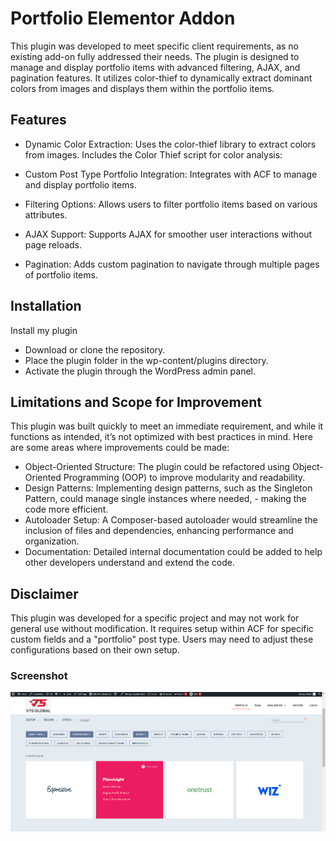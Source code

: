 
# Portfolio Elementor Addon

This plugin was developed to meet specific client requirements, as no existing add-on fully addressed their needs. The plugin is designed to manage and display portfolio items with advanced filtering, AJAX, and pagination features. It utilizes color-thief to dynamically extract dominant colors from images and displays them within the portfolio items.


## Features

- Dynamic Color Extraction: Uses the color-thief library to extract colors from images. Includes the Color Thief script for color analysis:  <script src="https://cdnjs.cloudflare.com/ajax/libs/color-thief/2.3.0/color-thief.min.js?ver=2.3.0" id="color-thief-js"></script>

- Custom Post Type Portfolio Integration: Integrates with ACF to manage and display portfolio items.
- Filtering Options: Allows users to filter portfolio items based on various attributes.
- AJAX Support: Supports AJAX for smoother user interactions without page reloads.
- Pagination: Adds custom pagination to navigate through multiple pages of portfolio items.



## Installation

Install my plugin

- Download or clone the repository.
- Place the plugin folder in the wp-content/plugins directory.
- Activate the plugin through the WordPress admin panel.

## Limitations and Scope for Improvement

This plugin was built quickly to meet an immediate requirement, and while it functions as intended, it’s not optimized with best practices in mind. Here are some areas where improvements could be made:

- Object-Oriented Structure: The plugin could be refactored using Object-Oriented Programming (OOP) to improve modularity and readability.
- Design Patterns: Implementing design patterns, such as the Singleton Pattern, could manage single instances where needed, - making the code more efficient.
- Autoloader Setup: A Composer-based autoloader would streamline the inclusion of files and dependencies, enhancing performance and organization.
- Documentation: Detailed internal documentation could be added to help other developers understand and extend the code.

## Disclaimer

This plugin was developed for a specific project and may not work for general use without modification. It requires setup within ACF for specific custom fields and a "portfolio" post type. Users may need to adjust these configurations based on their own setup.

### Screenshot
![Plugin Screenshot](screenshot.png)